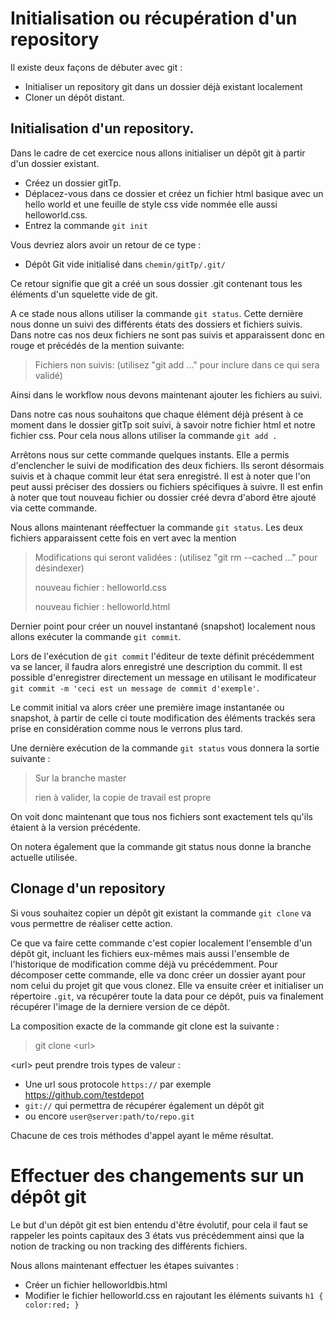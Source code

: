 # Initialisation ou récupération d'un repository

Il existe deux façons de débuter avec git : 

* Initialiser un repository git dans un dossier déjà existant localement
* Cloner un dépôt distant. 

## Initialisation d'un repository.

Dans le cadre de cet exercice nous allons initialiser un dépôt git à partir d'un dossier existant. 

* Créez un dossier gitTp.
* Déplacez-vous dans ce dossier et créez un fichier html basique avec un hello world et une feuille de style css vide nommée elle aussi helloworld.css. 
* Entrez la commande `git init` 

Vous devriez alors avoir un retour de ce type :

* Dépôt Git vide initialisé dans `chemin/gitTp/.git/`

Ce retour signifie que git a créé un sous dossier .git contenant tous les éléments d'un squelette vide de git. 

A ce stade nous allons utiliser la commande `git status`. Cette dernière nous donne un suivi des différents états des dossiers et fichiers suivis. Dans notre cas nos deux fichiers ne sont pas suivis et apparaissent donc en rouge et précédés de la mention suivante:

>Fichiers non suivis: (utilisez "git add <fichier>..." pour inclure dans ce qui sera validé)

Ainsi dans le workflow nous devons maintenant ajouter les fichiers au suivi.

Dans notre cas nous souhaitons que chaque élément déjà présent à ce moment dans le dossier gitTp soit suivi, à savoir notre fichier html et notre fichier css. Pour cela nous allons utiliser la commande `git add .`

Arrêtons nous sur cette commande quelques instants. Elle a permis d'enclencher le suivi de modification des deux fichiers. Ils seront désormais suivis et à chaque commit leur état sera enregistré. Il est à noter que l'on peut aussi préciser des dossiers ou fichiers spécifiques à suivre. Il est enfin à noter que tout nouveau fichier ou dossier créé devra d'abord être ajouté via cette commande. 

Nous allons maintenant réeffectuer la commande `git status`. Les deux fichiers apparaissent cette fois en vert avec la mention 

>Modifications qui seront validées : (utilisez "git rm --cached <fichier>..." pour désindexer)
>
> nouveau fichier : helloworld.css
>
> nouveau fichier : helloworld.html



Dernier point pour créer un nouvel instantané (snapshot) localement nous allons exécuter la commande `git commit`. 

Lors de l'exécution de `git commit` l'éditeur de texte définit précédemment va se lancer, il faudra alors enregistré une description du commit. Il est possible d'enregistrer directement un message en utilisant le modificateur `git commit -m 'ceci est un message de commit d'exemple'`.

Le commit initial va alors créer une première image instantanée ou snapshot, à partir de celle ci toute modification des éléments trackés sera prise en considération comme nous le verrons plus tard. 

Une dernière exécution de la commande `git status` vous donnera la sortie suivante :
>Sur la branche master
>
>rien à valider, la copie de travail est propre

On voit donc maintenant que tous nos fichiers sont exactement tels qu'ils étaient à la version précédente. 
  
On notera également que la commande git status nous donne la branche actuelle utilisée. 
 
## Clonage d'un repository
  
Si vous souhaitez copier un dépôt git existant la commande `git clone` va vous permettre de réaliser cette action. 

Ce que va faire cette commande c'est copier localement l'ensemble d'un dépôt git, incluant les fichiers eux-mêmes mais aussi l'ensemble de l'historique de modification comme déjà vu précédemment. Pour décomposer cette commande, elle va donc créer un dossier ayant pour nom celui du projet git que vous clonez. Elle va ensuite créer et initialiser un répertoire `.git`, va récupérer toute la data pour ce dépôt, puis va finalement récupérer l'image de la derniere version de ce dépôt. 

La composition exacte de la commande git clone est la suivante :

> git clone \<url\>

\<url\> peut prendre trois types de valeur : 
* Une url sous protocole `https://` par exemple https://github.com/testdepot
* `git://` qui permettra de récupérer également un dépôt git
* ou encore `user@server:path/to/repo.git`
  
Chacune de ces trois méthodes d'appel ayant le même résultat.

# Effectuer des changements sur un dépôt git
  
Le but d'un dépôt git est bien entendu d'être évolutif, pour cela il faut se rappeler les points capitaux des 3 états vus précédemment ainsi que la notion de tracking ou non tracking des différents fichiers.

Nous allons maintenant effectuer les étapes suivantes :
  
* Créer un fichier helloworldbis.html
* Modifier le fichier helloworld.css en rajoutant les éléments suivants `h1 {
	color:red;
}
`

  
